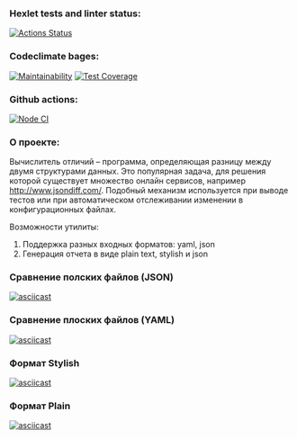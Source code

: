 ### Hexlet tests and linter status:
[![Actions Status](https://github.com/ArsenyKonkolovich/backend-project-lvl2/workflows/hexlet-check/badge.svg)](https://github.com/ArsenyKonkolovich/backend-project-lvl2/actions)

### Codeclimate bages:
[![Maintainability](https://api.codeclimate.com/v1/badges/e75c2d9a20ff99773583/maintainability)](https://codeclimate.com/github/ArsenyKonkolovich/backend-project-lvl2/maintainability)
[![Test Coverage](https://api.codeclimate.com/v1/badges/e75c2d9a20ff99773583/test_coverage)](https://codeclimate.com/github/ArsenyKonkolovich/backend-project-lvl2/test_coverage)

### Github actions:
[![Node CI](https://github.com/ArsenyKonkolovich/backend-project-lvl2/actions/workflows/nodejs.yml/badge.svg)](https://github.com/ArsenyKonkolovich/backend-project-lvl2/actions/workflows/nodejs.yml)

### О проекте:
Вычислитель отличий – программа, определяющая разницу между двумя структурами данных. Это популярная задача, для решения которой существует множество онлайн сервисов, например http://www.jsondiff.com/. Подобный механизм используется при выводе тестов или при автоматическом отслеживании изменении в конфигурационных файлах.

Возможности утилиты:

1) Поддержка разных входных форматов: yaml, json
2) Генерация отчета в виде plain text, stylish и json


### Сравнение полских файлов (JSON)
[![asciicast](https://asciinema.org/a/Rgq2KSC5CUUv2IwJiVy1QRIat.svg)](https://asciinema.org/a/Rgq2KSC5CUUv2IwJiVy1QRIat)

### Сравнение плоских файлов (YAML)
[![asciicast](https://asciinema.org/a/jPlllJCaA1Odz0z0ALwqyuqRE.svg)](https://asciinema.org/a/jPlllJCaA1Odz0z0ALwqyuqRE)

### Формат Stylish
[![asciicast](https://asciinema.org/a/WyzC5mRXHC4CF4dJVQE0Mjd7i.svg)](https://asciinema.org/a/WyzC5mRXHC4CF4dJVQE0Mjd7i)

### Формат Plain 
[![asciicast](https://asciinema.org/a/u9fyU8nSscENBYBJHj7cyj2d3.svg)](https://asciinema.org/a/u9fyU8nSscENBYBJHj7cyj2d3)
